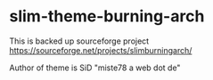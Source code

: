 # slim-theme-burning-arch
This is backed up sourceforge project
https://sourceforge.net/projects/slimburningarch/

Author of theme is SiD "miste78 a web dot de"
